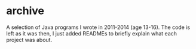 # archive

A selection of Java programs I wrote in 2011-2014 (age 13-16). The code is left as it was then, I just added READMEs to briefly explain what each project was about.
